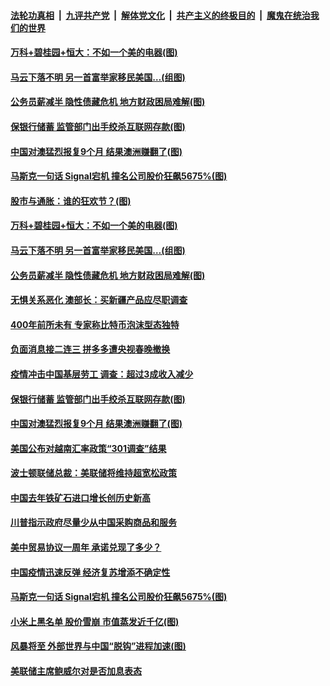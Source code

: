 ####  [法轮功真相](../../../../basic/blob/master/README.md?t=01181131) &nbsp;|&nbsp; [九评共产党](../../../../9ping.md/blob/master/README.md?t=01181131) &nbsp;|&nbsp; [解体党文化](../../../../jtdwh.md/blob/master/README.md?t=01181131)  &nbsp;|&nbsp; [共产主义的终极目的](../../../../gczydzjmd.md/blob/master/README.md?t=01181131) &nbsp;|&nbsp; [魔鬼在统治我们的世界](../../../../mgztzwmdsj.md/blob/master/README.md?t=01181131) 

#### [万科+碧桂园+恒大：不如一个美的电器(图)](../pages/p5/959457.md?t=01181131) 

#### [马云下落不明 另一首富举家移民美国…(组图)](../pages/p5/959464.md?t=01181131) 

#### [公务员薪减半 隐性债藏危机 地方财政困局难解(图)](../pages/p5/959439.md?t=01181131) 

#### [保银行储蓄&nbsp;监管部门出手绞杀互联网存款(图)](../pages/p5/959392.md?t=01181131) 

#### [中国对澳猛烈报复9个月 结果澳洲赚翻了(图)](../pages/p5/959355.md?t=01181131) 

#### [马斯克一句话 Signal宕机 撞名公司股价狂飙5675%(图)](../pages/p5/959331.md?t=01181131) 

#### [股市与通胀：谁的狂欢节？(图)](../pages/p5/959453.md?t=01181131) 

#### [万科+碧桂园+恒大：不如一个美的电器(图)](../pages/p5/959457.md?t=01181131) 

#### [马云下落不明 另一首富举家移民美国…(组图)](../pages/p5/959464.md?t=01181131) 

#### [公务员薪减半 隐性债藏危机 地方财政困局难解(图)](../pages/p5/959439.md?t=01181131) 

#### [无惧关系恶化 澳部长：买新疆产品应尽职调查](../pages/p5/959436.md?t=01181131) 

#### [400年前所未有 专家称比特币泡沫型态独特](../pages/p5/959435.md?t=01181131) 

#### [负面消息接二连三 拼多多遭央视春晚撤换](../pages/p5/959432.md?t=01181131) 

#### [疫情冲击中国基层劳工 调查：超过3成收入减少](../pages/p5/959431.md?t=01181131) 

#### [保银行储蓄&nbsp;监管部门出手绞杀互联网存款(图)](../pages/p5/959392.md?t=01181131) 

#### [中国对澳猛烈报复9个月 结果澳洲赚翻了(图)](../pages/p5/959355.md?t=01181131) 

#### [美国公布对越南汇率政策“301调查”结果](../pages/p5/959351.md?t=01181131) 

#### [波士顿联储总裁：美联储将维持超宽松政策](../pages/p5/959350.md?t=01181131) 

#### [中国去年铁矿石进口增长创历史新高](../pages/p5/959347.md?t=01181131) 

#### [川普指示政府尽量少从中国采购商品和服务](../pages/p5/959343.md?t=01181131) 

#### [美中贸易协议一周年 承诺兑现了多少？](../pages/p5/959339.md?t=01181131) 

#### [中国疫情迅速反弹 经济复苏增添不确定性](../pages/p5/959334.md?t=01181131) 

#### [马斯克一句话 Signal宕机 撞名公司股价狂飙5675%(图)](../pages/p5/959331.md?t=01181131) 

#### [小米上黑名单 股价雪崩 市值蒸发近千亿(图)](../pages/p5/959294.md?t=01181131) 

#### [风暴将至 外部世界与中国“脱钩”进程加速(图)](../pages/p5/959259.md?t=01181131) 

#### [美联储主席鲍威尔对是否加息表态](../pages/p5/959269.md?t=01181131) 


